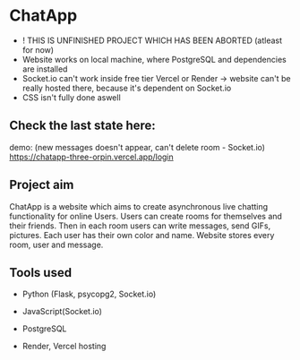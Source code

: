 # ChatApp

- ! THIS IS UNFINISHED PROJECT WHICH HAS BEEN ABORTED (atleast for now)
- Website works on local machine, where PostgreSQL and dependencies are installed
- Socket.io can't work inside free tier Vercel or Render -> website can't be really hosted there, because it's dependent on Socket.io
- CSS isn't fully done aswell

## Check the last state here:
demo: (new messages doesn't appear, can't delete room - Socket.io)
https://chatapp-three-orpin.vercel.app/login


## Project aim

ChatApp is a website which aims to create asynchronous live chatting functionality for online Users. Users can create rooms for themselves and their friends. Then in each room users can write messages, send GIFs, pictures. Each user has their own color and name. Website stores every room, user and message.


## Tools used

- Python (Flask, psycopg2, Socket.io)
- JavaScript(Socket.io)
- PostgreSQL

- Render, Vercel hosting
